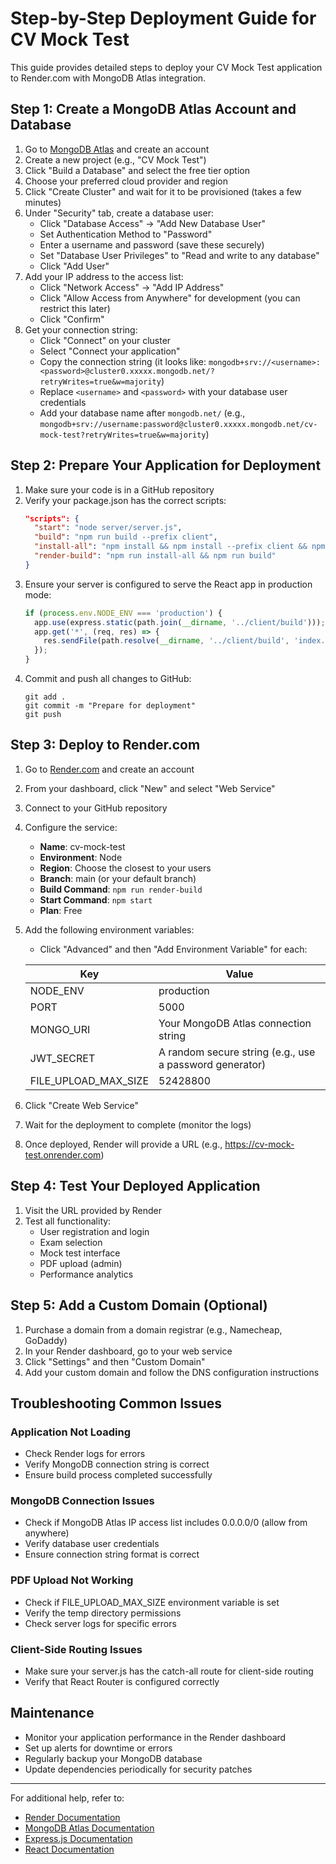 # Step-by-Step Deployment Guide for CV Mock Test

This guide provides detailed steps to deploy your CV Mock Test application to Render.com with MongoDB Atlas integration.

## Step 1: Create a MongoDB Atlas Account and Database

1. Go to [MongoDB Atlas](https://www.mongodb.com/cloud/atlas/register) and create an account
2. Create a new project (e.g., "CV Mock Test")
3. Click "Build a Database" and select the free tier option
4. Choose your preferred cloud provider and region
5. Click "Create Cluster" and wait for it to be provisioned (takes a few minutes)
6. Under "Security" tab, create a database user:
   - Click "Database Access" → "Add New Database User"
   - Set Authentication Method to "Password"
   - Enter a username and password (save these securely)
   - Set "Database User Privileges" to "Read and write to any database"
   - Click "Add User"
7. Add your IP address to the access list:
   - Click "Network Access" → "Add IP Address"
   - Click "Allow Access from Anywhere" for development (you can restrict this later)
   - Click "Confirm"
8. Get your connection string:
   - Click "Connect" on your cluster
   - Select "Connect your application"
   - Copy the connection string (it looks like: `mongodb+srv://<username>:<password>@cluster0.xxxxx.mongodb.net/?retryWrites=true&w=majority`)
   - Replace `<username>` and `<password>` with your database user credentials
   - Add your database name after `mongodb.net/` (e.g., `mongodb+srv://username:password@cluster0.xxxxx.mongodb.net/cv-mock-test?retryWrites=true&w=majority`)

## Step 2: Prepare Your Application for Deployment

1. Make sure your code is in a GitHub repository
2. Verify your package.json has the correct scripts:
   ```json
   "scripts": {
     "start": "node server/server.js",
     "build": "npm run build --prefix client",
     "install-all": "npm install && npm install --prefix client && npm install --prefix server",
     "render-build": "npm run install-all && npm run build"
   }
   ```
3. Ensure your server is configured to serve the React app in production mode:
   ```javascript
   if (process.env.NODE_ENV === 'production') {
     app.use(express.static(path.join(__dirname, '../client/build')));
     app.get('*', (req, res) => {
       res.sendFile(path.resolve(__dirname, '../client/build', 'index.html'));
     });
   }
   ```
4. Commit and push all changes to GitHub:
   ```
   git add .
   git commit -m "Prepare for deployment"
   git push
   ```

## Step 3: Deploy to Render.com

1. Go to [Render.com](https://render.com/) and create an account
2. From your dashboard, click "New" and select "Web Service"
3. Connect to your GitHub repository
4. Configure the service:
   - **Name**: cv-mock-test
   - **Environment**: Node
   - **Region**: Choose the closest to your users
   - **Branch**: main (or your default branch)
   - **Build Command**: `npm run render-build`
   - **Start Command**: `npm start`
   - **Plan**: Free

5. Add the following environment variables:
   - Click "Advanced" and then "Add Environment Variable" for each:
   
   | Key | Value |
   |-----|-------|
   | NODE_ENV | production |
   | PORT | 5000 |
   | MONGO_URI | Your MongoDB Atlas connection string |
   | JWT_SECRET | A random secure string (e.g., use a password generator) |
   | FILE_UPLOAD_MAX_SIZE | 52428800 |

6. Click "Create Web Service"

7. Wait for the deployment to complete (monitor the logs)

8. Once deployed, Render will provide a URL (e.g., https://cv-mock-test.onrender.com)

## Step 4: Test Your Deployed Application

1. Visit the URL provided by Render
2. Test all functionality:
   - User registration and login
   - Exam selection
   - Mock test interface
   - PDF upload (admin)
   - Performance analytics

## Step 5: Add a Custom Domain (Optional)

1. Purchase a domain from a domain registrar (e.g., Namecheap, GoDaddy)
2. In your Render dashboard, go to your web service
3. Click "Settings" and then "Custom Domain"
4. Add your custom domain and follow the DNS configuration instructions

## Troubleshooting Common Issues

### Application Not Loading
- Check Render logs for errors
- Verify MongoDB connection string is correct
- Ensure build process completed successfully

### MongoDB Connection Issues
- Check if MongoDB Atlas IP access list includes 0.0.0.0/0 (allow from anywhere)
- Verify database user credentials
- Ensure connection string format is correct

### PDF Upload Not Working
- Check if FILE_UPLOAD_MAX_SIZE environment variable is set
- Verify the temp directory permissions
- Check server logs for specific errors

### Client-Side Routing Issues
- Make sure your server.js has the catch-all route for client-side routing
- Verify that React Router is configured correctly

## Maintenance

- Monitor your application performance in the Render dashboard
- Set up alerts for downtime or errors
- Regularly backup your MongoDB database
- Update dependencies periodically for security patches

---

For additional help, refer to:
- [Render Documentation](https://render.com/docs)
- [MongoDB Atlas Documentation](https://docs.atlas.mongodb.com/)
- [Express.js Documentation](https://expressjs.com/)
- [React Documentation](https://reactjs.org/docs/getting-started.html) 